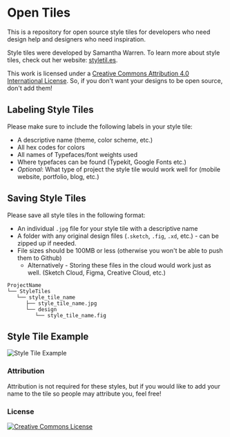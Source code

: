 # Open Tiles

This is a repository for open source style tiles for developers who need design help and designers who need inspiration.

Style tiles were developed by Samantha Warren.  To learn more about style tiles, check out her website: [styletil.es](http://www.styletil.es).

This work is licensed under a <a rel="license" href="http://creativecommons.org/licenses/by/4.0/">Creative Commons Attribution 4.0 International License</a>. So, if you don't want your designs to be open source, don't add them!

## Labeling Style Tiles

Please make sure to include the following labels in your style tile:

- A descriptive name (theme, color scheme, etc.)
- All hex codes for colors
- All names of Typefaces/font weights used
- Where typefaces can be found (Typekit, Google Fonts etc.)
- *Optional*: What type of project the style tile would work well for (mobile website, portfolio, blog, etc.)

## Saving Style Tiles

Please save all style tiles in the following format:

- An individual `.jpg` file for your style tile with a descriptive name
- A folder with any original design files (`.sketch`, `.fig`, `.xd`, etc.) - can be zipped up if needed.
- File sizes should be 100MB or less (otherwise you won't be able to push them to Github)
  - Alternatively - Storing these files in the cloud would work just as well. (Sketch Cloud, Figma, Creative Cloud, etc.)


```
ProjectName
└── StyleTiles
   └── style_tile_name
      ├── style_tile_name.jpg
      └── design
         └── style_tile_name.fig
```


## Style Tile Example

![Style Tile Example](vintage_outdoors/vintage_outdoors.jpg)


### Attribution

Attribution is not required for these styles, but if you would like to add your name to the tile so people may attribute you, feel free!

### License

<a rel="license" href="http://creativecommons.org/licenses/by/4.0/"><img alt="Creative Commons License" style="border-width:0" src="https://i.creativecommons.org/l/by/4.0/88x31.png" />
</a>
